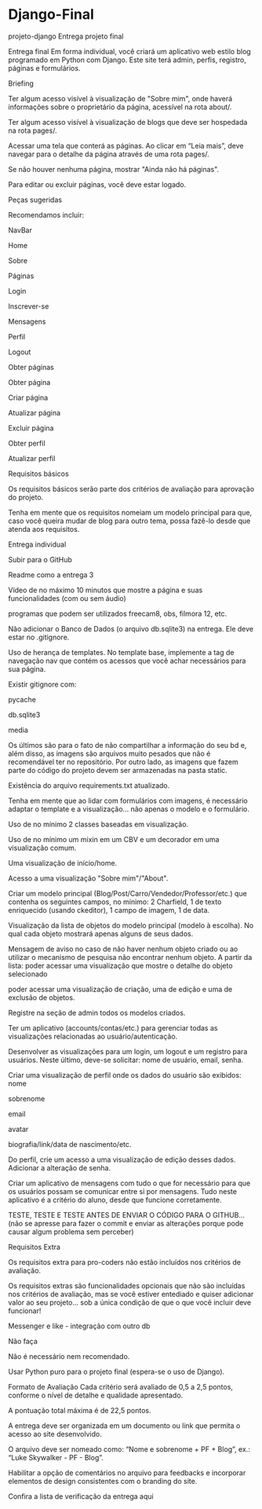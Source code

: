 # Django-Final
projeto-django
Entrega projeto final


Entrega final
Em forma individual, você criará um aplicativo web estilo blog programado em Python com Django. Este site terá admin, perfis, registro, páginas e formulários.

Briefing

Ter algum acesso visível à visualização de "Sobre mim", onde haverá informações sobre o proprietário da página, acessível na rota about/.

Ter algum acesso visível à visualização de blogs que deve ser hospedada na rota pages/.

Acessar uma tela que conterá as páginas. Ao clicar em “Leia mais”, deve navegar para o detalhe da página através de uma rota pages/.

Se não houver nenhuma página, mostrar "Ainda não há páginas".

Para editar ou excluir páginas, você deve estar logado.

Peças sugeridas

Recomendamos incluir:

NavBar

Home

Sobre

Páginas

Login

Inscrever-se

Mensagens

Perfil

Logout

Obter páginas

Obter página

Criar página

Atualizar página

Excluir página

Obter perfil

Atualizar perfil

Requisitos básicos

Os requisitos básicos serão parte dos critérios de avaliação para aprovação do projeto.

Tenha em mente que os requisitos nomeiam um modelo principal para que, caso você queira mudar de blog para outro tema, possa fazê-lo desde que atenda aos requisitos.

Entrega individual

Subir para o GitHub

Readme como a entrega 3

Vídeo de no máximo 10 minutos que mostre a página e suas funcionalidades (com ou sem áudio)

programas que podem ser utilizados freecam8, obs, filmora 12, etc.

Não adicionar o Banco de Dados (o arquivo db.sqlite3) na entrega. Ele deve estar no .gitignore.

Uso de herança de templates. No template base, implemente a tag de navegação nav que contém os acessos que você achar necessários para sua página.

Existir gitignore com:

pycache

db.sqlite3

media

Os últimos são para o fato de não compartilhar a informação do seu bd e, além disso, as imagens são arquivos muito pesados que não é recomendável ter no repositório. Por outro lado, as imagens que fazem parte do código do projeto devem ser armazenadas na pasta static.

Existência do arquivo requirements.txt atualizado.

Tenha em mente que ao lidar com formulários com imagens, é necessário adaptar o template e a visualização... não apenas o modelo e o formulário.

Uso de no mínimo 2 classes baseadas em visualização.

Uso de no mínimo um mixin em um CBV e um decorador em uma visualização comum.

Uma visualização de início/home.

Acesso a uma visualização "Sobre mim"/"About".

Criar um modelo principal (Blog/Post/Carro/Vendedor/Professor/etc.) que contenha os seguintes campos, no mínimo: 2 Charfield, 1 de texto enriquecido (usando ckeditor), 1 campo de imagem, 1 de data.

Visualização da lista de objetos do modelo principal (modelo à escolha). No qual cada objeto mostrará apenas alguns de seus dados.

Mensagem de aviso no caso de não haver nenhum objeto criado ou ao utilizar o mecanismo de pesquisa não encontrar nenhum objeto.
A partir da lista:
poder acessar uma visualização que mostre o detalhe do objeto selecionado

poder acessar uma visualização de criação, uma de edição e uma de exclusão de objetos.



Registre na seção de admin todos os modelos criados.

Ter um aplicativo (accounts/contas/etc.) para gerenciar todas as visualizações relacionadas ao usuário/autenticação.

Desenvolver as visualizações para um login, um logout e um registro para usuários. Neste último, deve-se solicitar: nome de usuário, email, senha.

Criar uma visualização de perfil onde os dados do usuário são exibidos:
nome

sobrenome

email

avatar

biografia/link/data de nascimento/etc.


Do perfil, crie um acesso a uma visualização de edição desses dados. Adicionar a alteração de senha.

Criar um aplicativo de mensagens com tudo o que for necessário para que os usuários possam se comunicar entre si por mensagens. Tudo neste aplicativo é a critério do aluno, desde que funcione corretamente.

TESTE, TESTE E TESTE ANTES DE ENVIAR O CÓDIGO PARA O GITHUB... (não se apresse para fazer o commit e enviar as alterações porque pode causar algum problema sem perceber)

Requisitos Extra

Os requisitos extra para pro-coders não estão incluídos nos critérios de avaliação.

Os requisitos extras são funcionalidades opcionais que não são incluídas nos critérios de avaliação, mas se você estiver entediado e quiser adicionar valor ao seu projeto... sob a única condição de que o que você incluir deve funcionar!

Messenger e like - integração com outro db

Não faça

Não é necessário nem recomendado.

Usar Python puro para o projeto final (espera-se o uso de Django).

Formato de Avaliação
Cada critério será avaliado de 0,5 a 2,5 pontos, conforme o nível de detalhe e qualidade apresentado.

A pontuação total máxima é de 22,5 pontos.

A entrega deve ser organizada em um documento ou link que permita o acesso ao site desenvolvido.

O arquivo deve ser nomeado como: “Nome e sobrenome + PF + Blog”, ex.: “Luke Skywalker - PF - Blog”.

Habilitar a opção de comentários no arquivo para feedbacks e incorporar elementos de design consistentes com o branding do site.

Confira a lista de verificação da entrega aqui
